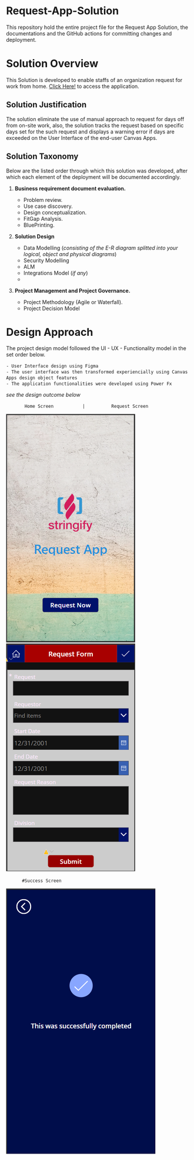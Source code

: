 # Request-App-Solution
This repository hold the entire project file for the Request App Solution, the documentations and the GitHub actions for committing changes and deployment.

# Solution Overview
This Solution is developed to enable staffs of an organization request for work from home.
[Click Here!](https://apps.powerapps.com/play/e/c2cb97ea-5be4-e428-91e9-0ea7c802630b/a/f61887d3-093e-43b2-9d53-c8379a927c6d?tenantId=50664edc-62d1-46f8-b702-a1374f8017d9) to access the application.

## Solution Justification
The solution eliminate the use of manual approach to request for days off from on-site work, also, the solution tracks the request based on specific days set for the such request and displays a warning error if days are exceeded on the User Interface of the end-user Canvas Apps.

## Solution Taxonomy
Below are the listed order through which this solution was developed, after which each element of the deployment will be documented accordingly.

1. **Business requirement document evaluation.**

    - Problem review.
    - Use case discovery.
    - Design conceptualization.
    - FitGap Analysis.
    - BluePrinting.

2. **Solution Design**

    - Data Modelling (_consisting of the E-R diagram splitted into your logical, object and physical diagrams_)
    - Security Modelling
    - ALM
    - Integrations Model (_if any_) 
    - 

3. **Project Management and Project Governance.**

    - Project Methodology (Agile or Waterfall).
    - Project Decision Model
    
 
 # Design Approach
 The project design model followed the UI - UX - Functionality model in the set order below.
 
    - User Interface design using Figma
    - The user interface was then transformed experiencially using Canvas Apps design object features
    - The application functionalities were developed using Power Fx
    
 _see the design outcome below_
 
           Home Screen           |          Request Screen         
 
   ![](Images/home_screen.png)         ![](Images/request_screen.png)  
   
          #Success Screen
   ![](Images/success_screen.png)
 
